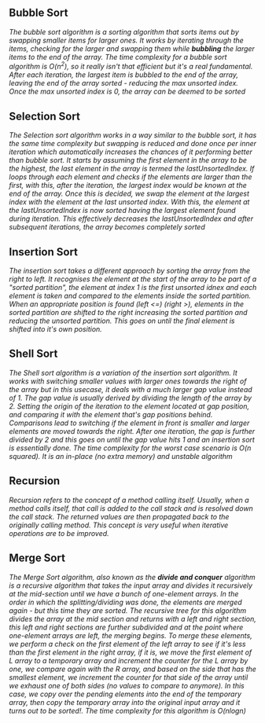 ## Bubble Sort

_The bubble sort algorithm is a sorting algorithm that sorts items out by swapping smaller items for larger ones. It works by iterating through the items, checking for the larger and swapping them while **bubbling** the larger items to the end of the array. The time complexity for a bubble sort algorithm is O(n<sup>2</sup>), so it really isn't that efficient but it's a real fundamental. After each iteration, the largest item is bubbled to the end of the array, leaving the end of the array sorted - reducing the max unsorted index. Once the max unsorted index is 0, the array can be deemed to be sorted_

## Selection Sort

_The Selection sort algorithm works in a way similar to the bubble sort, it has the same time complexity but swapping is reduced and done once per inner iteration which automatically increases the chances of it performing better than bubble sort. It starts by assuming the first element in the array to be the highest, the last element in the array is termed the lastUnsortedIndex. If loops through each element and checks if the elements are larger than the first, with this, after the iteration, the largest index would be known at the end of the array. Once this is decided, we swap the element at the largest index with the element at the last unsorted index. With this, the element at the lastUnsortedIndex is now sorted having the largest element found during iteration. This effectively decreases the lastUnsortedIndex and after subsequent iterations, the array becomes completely sorted_

## Insertion Sort

_The insertion sort takes a different approach by sorting the array from the right to left. It recognises the element at the start of the array to be part of a "sorted partition", the element at index 1 is the first unsorted idnex and each element is taken and compared to the elements inside the sorted partition. When an appropriate position is found (left <=) (right >), elements in the sorted partition are shifted to the right increasing the sorted partition and reducing the unsorted partition. This goes on until the final element is shifted into it's own position._

## Shell Sort

_The Shell sort algorithm is a variation of the insertion sort algorithm. It works with switching smaller values with larger ones towards the right of the array but in this usecase, it deals with a much larger gap value instead of 1. The gap value is usually derived by dividing the length of the array by 2. Setting the origin of the iteration to the element located at gap position, and comparing it with the element that's gap positions behind. Comparisons lead to switching if the element in front is smaller and larger elements are moved towards the right. After one iteration, the gap is further divided by 2 and this goes on until the gap value hits 1 and an insertion sort is essentially done. The time complexity for the worst case scenario is O(n squared). It is an in-place (no extra memory) and unstable algorithm_

## Recursion

_Recursion refers to the concept of a method calling itself. Usually, when a method calls itself, that call is added to the call stack and is resolved down the call stack. The returned values are then propagated back to the originally calling method. This concept is very useful when iterative operations are to be improved._

## Merge Sort

_The Merge Sort algorithm, also known as the **divide and conquer** algorithm is a recursive algorithm that takes the input array and divides it recursively at the mid-section until we have a bunch of one-element arrays. In the order in which the splitting/dividing was done, the elements are merged again - but this time they are sorted. The recursive tree for this algorithm divides the array at the mid section and returns with a left and right section, this left and right sections are further subdivided and at the point where one-element arrays are left, the merging begins. To merge these elements, we perform a check on the first element of the left array to see if it's less than the first element in the right array, if it is, we move the first element of L array to a temporary array and increment the counter for the L array by one, we compare again with the R array, and based on the side that has the smallest element, we increment the counter for that side of the array until we exhaust one of both sides (no values to compare to anymore). In this case, we copy over the pending elements into the end of the temporary array, then copy the temporary array into the original input array and it turns out to be sorted!. The time complexity for this algorithm is O(nlogn)_